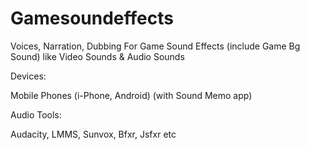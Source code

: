 # Gamesoundeffects
Voices, Narration, Dubbing For Game Sound Effects (include Game Bg Sound) like Video Sounds & Audio Sounds

Devices:

Mobile Phones (i-Phone, Android) (with Sound Memo app)

Audio Tools: 

Audacity, LMMS, Sunvox, Bfxr, Jsfxr etc
